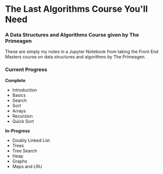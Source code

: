 # The Last Algorithms Course You'll Need

### A Data Structures and Algorithms Course given by The Primeagen

These are simply my notes in a Jupyter Notebook from taking the Front End Masters course on data structures and algorithms by The Primeagen.

### Current Progress

**Complete**
- Introduction
- Basics
- Search
- Sort
- Arrays
- Recursion
- Quick Sort

**In-Progress**
- Doubly Linked List
- Trees
- Tree Search
- Heap
- Graphs
- Maps and LRU
